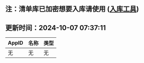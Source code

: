 ## 注：清单库已加密想要入库请使用 ([入库工具](https://github.com/BlankTMing/ManifestAutoUpdate/releases))

## 更新时间：2024-10-07 07:37:11
| AppID | 名称 | 类型  |
| :-------------------- | :----------------------------- | :----------- |
| 无 | 无 | 无 |
